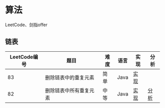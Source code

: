 # 算法
LeetCode、剑指offer  

## 链表
|LeetCode编号|题目|难度|语言|实现|分析|
|-|-|-|-|-|-|
|83|删除链表中的重复元素|简单|Java|[实现](https://github.com/chzhyang/Algorithms/blob/master/leetcode/83-deleteDuplication%5B1%5D.java)||
|82|删除链表中所有重复元素|中等|Java|[实现]()|[分析](https://blog.nowcoder.net/n/867a1b345ab44d92919f12b5db1955aa)|